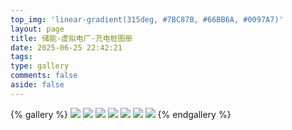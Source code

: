```yaml
---
top_img: 'linear-gradient(315deg, #7BC87B, #66BB6A, #0097A7)'
layout: page
title: 储能-虚拟电厂-充电桩图册
date: 2025-06-25 22:42:21
tags:
type: gallery
comments: false
aside: false
---
```

{% gallery %}
![](https://www.infineon.com/export/sites/default/_images/about-infineon/energy-efficiency-technologies/Energy-Efficiency-Kampagne_Headerbanner_Energy-storage-systems_768x432px.jpg_1459425146.jpg)
![](http://zhwedo.com/data/upload/image/20210819/20210819093720_34463.jpg)
![](https://www.infineon.com/export/sites/default/_images/about-infineon/energy-efficiency-technologies/Energy-Efficiency-Kampagne_Headerbanner_Energy-storage-systems_768x432px.jpg_1459425146.jpg)
![](http://www.hitilin.com/upfile/1678277641.jpeg)
![](https://mp.ofweek.com/Upload/News/Img/member99961093/202404/wx_article__473c839a968e39240a3f9b106583600c.jpg)
![](https://www.zdpower.com/uploads/image/20231020/16/67aab7ce5364048e85aa8e95d3a8caab.png)
![](https://www.cgnpc.com.cn/cgn/c100944/2024-07/26/67990cdec319420f85bcf42306e71eb5/images/20240726093030764001.png)
{% endgallery %}